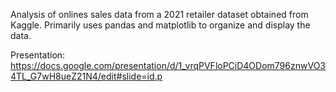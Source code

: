 Analysis of onlines sales data from a 2021 retailer dataset obtained from Kaggle. 
Primarily uses pandas and matplotlib to organize and display the data.

Presentation: https://docs.google.com/presentation/d/1_vrqPVFloPCiD4ODom796znwVO34TL_G7wH8ueZ21N4/edit#slide=id.p
